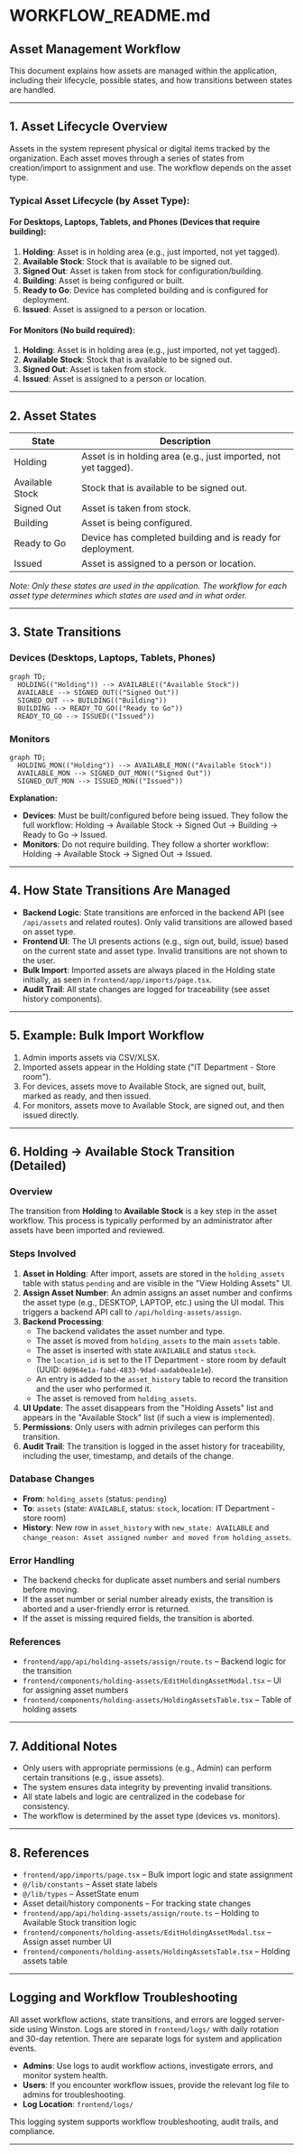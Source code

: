 # WORKFLOW_README.md

## Asset Management Workflow

This document explains how assets are managed within the application, including their lifecycle, possible states, and how transitions between states are handled.

---

## 1. Asset Lifecycle Overview

Assets in the system represent physical or digital items tracked by the organization. Each asset moves through a series of states from creation/import to assignment and use. The workflow depends on the asset type.

### Typical Asset Lifecycle (by Asset Type):

#### For Desktops, Laptops, Tablets, and Phones (Devices that require building):

1. **Holding**: Asset is in holding area (e.g., just imported, not yet tagged).
2. **Available Stock**: Stock that is available to be signed out.
3. **Signed Out**: Asset is taken from stock for configuration/building.
4. **Building**: Asset is being configured or built.
5. **Ready to Go**: Device has completed building and is configured for deployment.
6. **Issued**: Asset is assigned to a person or location.

#### For Monitors (No build required):

1. **Holding**: Asset is in holding area (e.g., just imported, not yet tagged).
2. **Available Stock**: Stock that is available to be signed out.
3. **Signed Out**: Asset is taken from stock.
4. **Issued**: Asset is assigned to a person or location.

---

## 2. Asset States

| State           | Description                                                     |
| --------------- | --------------------------------------------------------------- |
| Holding         | Asset is in holding area (e.g., just imported, not yet tagged). |
| Available Stock | Stock that is available to be signed out.                       |
| Signed Out      | Asset is taken from stock.                                      |
| Building        | Asset is being configured.                                      |
| Ready to Go     | Device has completed building and is ready for deployment.      |
| Issued          | Asset is assigned to a person or location.                      |

_Note: Only these states are used in the application. The workflow for each asset type determines which states are used and in what order._

---

## 3. State Transitions

### Devices (Desktops, Laptops, Tablets, Phones)

```mermaid
graph TD;
  HOLDING(("Holding")) --> AVAILABLE(("Available Stock"))
  AVAILABLE --> SIGNED_OUT(("Signed Out"))
  SIGNED_OUT --> BUILDING(("Building"))
  BUILDING --> READY_TO_GO(("Ready to Go"))
  READY_TO_GO --> ISSUED(("Issued"))
```

### Monitors

```mermaid
graph TD;
  HOLDING_MON(("Holding")) --> AVAILABLE_MON(("Available Stock"))
  AVAILABLE_MON --> SIGNED_OUT_MON(("Signed Out"))
  SIGNED_OUT_MON --> ISSUED_MON(("Issued"))
```

**Explanation:**

- **Devices**: Must be built/configured before being issued. They follow the full workflow: Holding → Available Stock → Signed Out → Building → Ready to Go → Issued.
- **Monitors**: Do not require building. They follow a shorter workflow: Holding → Available Stock → Signed Out → Issued.

---

## 4. How State Transitions Are Managed

- **Backend Logic**: State transitions are enforced in the backend API (see `/api/assets` and related routes). Only valid transitions are allowed based on asset type.
- **Frontend UI**: The UI presents actions (e.g., sign out, build, issue) based on the current state and asset type. Invalid transitions are not shown to the user.
- **Bulk Import**: Imported assets are always placed in the Holding state initially, as seen in `frontend/app/imports/page.tsx`.
- **Audit Trail**: All state changes are logged for traceability (see asset history components).

---

## 5. Example: Bulk Import Workflow

1. Admin imports assets via CSV/XLSX.
2. Imported assets appear in the Holding state ("IT Department - Store room").
3. For devices, assets move to Available Stock, are signed out, built, marked as ready, and then issued.
4. For monitors, assets move to Available Stock, are signed out, and then issued directly.

---

## 6. Holding → Available Stock Transition (Detailed)

### Overview

The transition from **Holding** to **Available Stock** is a key step in the asset workflow. This process is typically performed by an administrator after assets have been imported and reviewed.

### Steps Involved

1. **Asset in Holding**: After import, assets are stored in the `holding_assets` table with status `pending` and are visible in the "View Holding Assets" UI.
2. **Assign Asset Number**: An admin assigns an asset number and confirms the asset type (e.g., DESKTOP, LAPTOP, etc.) using the UI modal. This triggers a backend API call to `/api/holding-assets/assign`.
3. **Backend Processing**:
   - The backend validates the asset number and type.
   - The asset is moved from `holding_assets` to the main `assets` table.
   - The asset is inserted with state `AVAILABLE` and status `stock`.
   - The `location_id` is set to the IT Department - store room by default (UUID: `0d964e1a-fabd-4833-9dad-aadab0ea1e1e`).
   - An entry is added to the `asset_history` table to record the transition and the user who performed it.
   - The asset is removed from `holding_assets`.
4. **UI Update**: The asset disappears from the "Holding Assets" list and appears in the "Available Stock" list (if such a view is implemented).
5. **Permissions**: Only users with admin privileges can perform this transition.
6. **Audit Trail**: The transition is logged in the asset history for traceability, including the user, timestamp, and details of the change.

### Database Changes

- **From**: `holding_assets` (status: `pending`)
- **To**: `assets` (state: `AVAILABLE`, status: `stock`, location: IT Department - store room)
- **History**: New row in `asset_history` with `new_state: AVAILABLE` and `change_reason: Asset assigned number and moved from holding_assets`.

### Error Handling

- The backend checks for duplicate asset numbers and serial numbers before moving.
- If the asset number or serial number already exists, the transition is aborted and a user-friendly error is returned.
- If the asset is missing required fields, the transition is aborted.

### References

- `frontend/app/api/holding-assets/assign/route.ts` – Backend logic for the transition
- `frontend/components/holding-assets/EditHoldingAssetModal.tsx` – UI for assigning asset numbers
- `frontend/components/holding-assets/HoldingAssetsTable.tsx` – Table of holding assets

---

## 7. Additional Notes

- Only users with appropriate permissions (e.g., Admin) can perform certain transitions (e.g., issue assets).
- The system ensures data integrity by preventing invalid transitions.
- All state labels and logic are centralized in the codebase for consistency.
- The workflow is determined by the asset type (devices vs. monitors).

---

## 8. References

- `frontend/app/imports/page.tsx` – Bulk import logic and state assignment
- `@/lib/constants` – Asset state labels
- `@/lib/types` – AssetState enum
- Asset detail/history components – For tracking state changes
- `frontend/app/api/holding-assets/assign/route.ts` – Holding to Available Stock transition logic
- `frontend/components/holding-assets/EditHoldingAssetModal.tsx` – Assign asset number UI
- `frontend/components/holding-assets/HoldingAssetsTable.tsx` – Holding assets table

---

## Logging and Workflow Troubleshooting

All asset workflow actions, state transitions, and errors are logged server-side using Winston. Logs are stored in `frontend/logs/` with daily rotation and 30-day retention. There are separate logs for system and application events.

- **Admins**: Use logs to audit workflow actions, investigate errors, and monitor system health.
- **Users**: If you encounter workflow issues, provide the relevant log file to admins for troubleshooting.
- **Log Location**: `frontend/logs/`

This logging system supports workflow troubleshooting, audit trails, and compliance.

---

<!--
Reasoning:
- This document now accurately reflects the real asset states and workflows for different asset types, including the 'Available Stock' state.
- Mermaid diagrams have been updated to show the correct transitions for devices and monitors.
- Explanatory comments and sections ensure clarity for all team members.
- The Holding → Available Stock process is now fully documented for both backend and frontend.
-->
